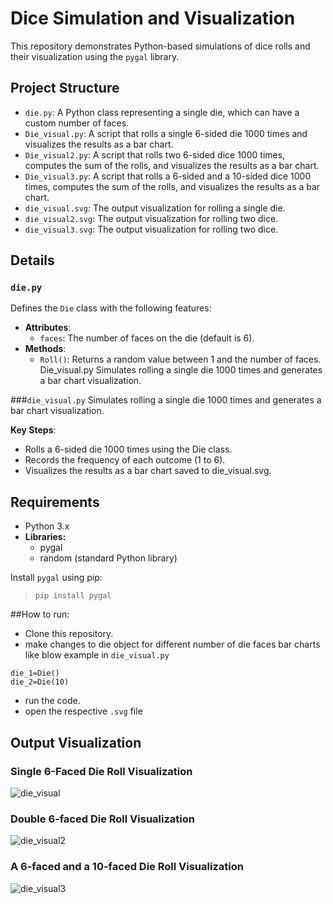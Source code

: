 # Dice Simulation and Visualization

This repository demonstrates Python-based simulations of dice rolls and their visualization using the `pygal` library.

## Project Structure

- `die.py`: A Python class representing a single die, which can have a custom number of faces.
- `Die_visual.py`: A script that rolls a single 6-sided die 1000 times and visualizes the results as a bar chart.
- `Die_visual2.py`: A script that rolls two 6-sided dice 1000 times, computes the sum of the rolls, and visualizes the results as a bar chart.
- `Die_visual3.py`: A script that rolls a 6-sided and a 10-sided dice 1000 times, computes the sum of the rolls, and visualizes the results as a bar chart.
- `die_visual.svg`: The output visualization for rolling a single die.
- `die_visual2.svg`: The output visualization for rolling two dice.
- `die_visual3.svg`: The output visualization for rolling two dice.

## Details

### `die.py`
Defines the `Die` class with the following features:
- **Attributes**:
  - `faces`: The number of faces on the die (default is 6).
- **Methods**:
  - `Roll()`: Returns a random value between 1 and the number of faces.
Die_visual.py
Simulates rolling a single die 1000 times and generates a bar chart visualization.

###`die_visual.py`
Simulates rolling a single die 1000 times and generates a bar chart visualization.

**Key Steps**:
- Rolls a 6-sided die 1000 times using the Die class.
- Records the frequency of each outcome (1 to 6).
- Visualizes the results as a bar chart saved to die_visual.svg.

## Requirements
- Python 3.x
- **Libraries:**
   - pygal
   - random (standard Python library)
   
Install `pygal` using pip:

>`pip install pygal`

##How to run:
- Clone this repository.
- make changes to die object for different number of die faces bar charts like blow example in `die_visual.py`
```
die_1=Die()
die_2=Die(10)
```
- run the code.
- open the respective `.svg` file

## Output Visualization

### Single 6-Faced Die Roll Visualization
  
![die_visual](https://github.com/user-attachments/assets/306cfbc8-da4d-45bf-b286-b37926504761)

### Double 6-faced Die Roll Visualization
![die_visual2](https://github.com/user-attachments/assets/f4609d1a-08b1-409a-895b-f065e6669122)

### A 6-faced and a 10-faced Die Roll Visualization
![die_visual3](https://github.com/user-attachments/assets/d2759bfd-9eff-4954-88e2-1c151c9704c1)




